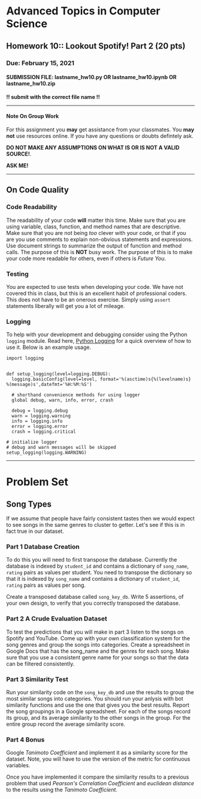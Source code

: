 # Advanced Topics in Computer Science
## Homework 10::  Lookout Spotify! Part 2 (20 pts)
### Due: February 15, 2021
#### SUBMISSION FILE: lastname\_hw10.py OR lastname\_hw10.ipynb OR lastname\_hw10.zip
__!! submit with the correct file name !!__

---

#### Note On Group Work

For this assignment you __may__ get assistance from your classmates. You __may not__ use resources online. If you have any questions or doubts defintely ask.

__DO NOT MAKE ANY ASSUMPTIONS ON WHAT IS OR IS NOT A VALID SOURCE!__. 

__ASK ME!__ 

---

## On Code Quality 


### Code Readability
The readability of your code __will__ matter this time. Make sure that you are using variable, class, function, and method names that are descriptive. Make sure that you are not being _too_ clever with your code, or that if you are you use comments to explain non-obvious statements and expressions. Use document strings to summarize the output of function and method calls. The purpose of this is __NOT__ busy work. The purpose of this is to make your code more readable for others, even if others is _Future You_.

### Testing
You are expected to use tests when developing your code. We have not covered this in class, but this is an excellent habit of professional coders. This does not have to be an onerous exercise. Simply using ```assert``` statements liberally will get you a lot of mileage.

### Logging
To help with your development and debugging consider using the Python ```logging``` module. Read here, [Python Logging](https://realpython.com/python-logging/) for a quick overview of how to use it. Below is an example usage.

```
import logging


def setup_logging(level=logging.DEBUG):
  logging.basicConfig(level=level, format='%(asctime)s{%(levelname)s} %(message)s',datefmt='%H:%M:%S')
  
  # shorthand convenience methods for using logger
  global debug, warn, info, error, crash
  
  debug = logging.debug
  warn = logging.warning
  info = logging.info
  error = logging.error
  crash = logging.critical

# initialize logger
# debug and warn messages will be skipped
setup_logging(logging.WARNING)

```
---

# Problem Set

## Song Types
If we assume that people have fairly consistent tastes then we would expect to see songs in the same genres to cluster to getter. Let's see if this is in fact true in our dataset.

### Part 1 Database Creation

To do this you will need to first transpose the database. Currently the database is indexed by ```student_id``` and contains a dictionary of ```song_name```, ```rating``` pairs as values per student. You need to transpose the dictionary so that it is indexed by ```song_name``` and contains a dictionary of ```student_id```, ```rating``` pairs as values per song.  

Create a transposed database called ```song_key_db```. Write 5 assertions, of your own design, to verify that you correctly transposed the database.

### Part 2 A Crude Evaluation Dataset

To test the predictions that you will make in part 3 listen to the songs on Spotify and YouTube. Come up with your own classification system for the song genres and group the songs into categories. Create a spreadsheet in Google Docs that has the song_name and the genres for each song. Make sure that you use a consistent genre name for your songs so that the data can be filtered consistently.

### Part 3 Similarity Test

Run your similarity code on the ```song_key_db``` and use the results to group the most similar songs into categories. You should run your anlysis with bot similarity functions and use the one that gives you the best results. Report the song groupings in a Google spreadsheet. For each of the songs record its group, and its average similarity to the other songs in the group. For the entire group record the average similarity score.

### Part 4 Bonus

Google _Tanimoto Coefficient_ and implement it as a similarity score for the dataset. Note, you will have to use the version of the metric for continuous variables.

Once you have implemented it compare the similarity results to a previous problem that used _Pearson's Correlation Coefficient_ and _euclidean distance_ to the results using the _Tanimoto Coefficient_.

